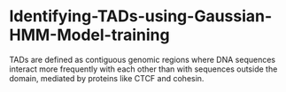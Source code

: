 # Identifying-TADs-using-Gaussian-HMM-Model-training
TADs are defined as contiguous genomic regions where DNA sequences interact more frequently with each other than with sequences outside the domain, mediated by proteins like CTCF and cohesin.
